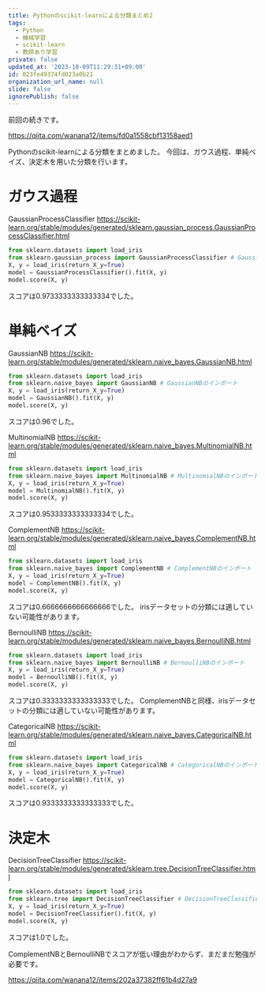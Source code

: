 ```yaml
---
title: Pythonのscikit-learnによる分類まとめ2
tags:
  - Python
  - 機械学習
  - scikit-learn
  - 教師あり学習
private: false
updated_at: '2023-10-09T11:29:31+09:00'
id: 023fe49374fd023a0b21
organization_url_name: null
slide: false
ignorePublish: false
---
```

前回の続きです。

https://qiita.com/wanana12/items/fd0a1558cbf13158aed1

Pythonのscikit-learnによる分類をまとめました。
今回は、ガウス過程、単純ベイズ、決定木を用いた分類を行います。

# ガウス過程
GaussianProcessClassifier
https://scikit-learn.org/stable/modules/generated/sklearn.gaussian_process.GaussianProcessClassifier.html
```Python
from sklearn.datasets import load_iris
from sklearn.gaussian_process import GaussianProcessClassifier # GaussianProcessClassifierのインポート
X, y = load_iris(return_X_y=True)
model = GaussianProcessClassifier().fit(X, y)
model.score(X, y)
```
スコアは0.9733333333333334でした。

# 単純ベイズ
GaussianNB
https://scikit-learn.org/stable/modules/generated/sklearn.naive_bayes.GaussianNB.html
```Python
from sklearn.datasets import load_iris
from sklearn.naive_bayes import GaussianNB # GaussianNBのインポート
X, y = load_iris(return_X_y=True)
model = GaussianNB().fit(X, y)
model.score(X, y)
```
スコアは0.96でした。

MultinomialNB
https://scikit-learn.org/stable/modules/generated/sklearn.naive_bayes.MultinomialNB.html
```Python
from sklearn.datasets import load_iris
from sklearn.naive_bayes import MultinomialNB # MultinomialNBのインポート
X, y = load_iris(return_X_y=True)
model = MultinomialNB().fit(X, y)
model.score(X, y)
```
スコアは0.9533333333333334でした。

ComplementNB
https://scikit-learn.org/stable/modules/generated/sklearn.naive_bayes.ComplementNB.html
```Python
from sklearn.datasets import load_iris
from sklearn.naive_bayes import ComplementNB # ComplementNBのインポート
X, y = load_iris(return_X_y=True)
model = ComplementNB().fit(X, y)
model.score(X, y)
```
スコアは0.6666666666666666でした。
irisデータセットの分類には適していない可能性があります。

BernoulliNB
https://scikit-learn.org/stable/modules/generated/sklearn.naive_bayes.BernoulliNB.html
```Python
from sklearn.datasets import load_iris
from sklearn.naive_bayes import BernoulliNB # BernoulliNBのインポート
X, y = load_iris(return_X_y=True)
model = BernoulliNB().fit(X, y)
model.score(X, y)
```
スコアは0.3333333333333333でした。
ComplementNBと同様、irisデータセットの分類には適していない可能性があります。

CategoricalNB
https://scikit-learn.org/stable/modules/generated/sklearn.naive_bayes.CategoricalNB.html
```Python
from sklearn.datasets import load_iris
from sklearn.naive_bayes import CategoricalNB # CategoricalNBのインポート
X, y = load_iris(return_X_y=True)
model = CategoricalNB().fit(X, y)
model.score(X, y)
```
スコアは0.9333333333333333でした。

# 決定木
DecisionTreeClassifier
https://scikit-learn.org/stable/modules/generated/sklearn.tree.DecisionTreeClassifier.html
```Python
from sklearn.datasets import load_iris
from sklearn.tree import DecisionTreeClassifier # DecisionTreeClassifierのインポート
X, y = load_iris(return_X_y=True)
model = DecisionTreeClassifier().fit(X, y)
model.score(X, y)
```
スコアは1.0でした。

ComplementNBとBernoulliNBでスコアが低い理由がわからず、まだまだ勉強が必要です。

https://qiita.com/wanana12/items/202a37382ff61b4d27a9
